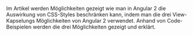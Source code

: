 Im Artikel werden Möglichkeiten gezeigt wie man in Angular 2 die Auswirkung von CSS-Styles beschränken kann, indem man die drei View-Kapselungs Möglichkeiten von Angular 2 verwendet. Anhand von Code-Beispielen werden die drei Möglichkeiten gezeigt und erklärt.
